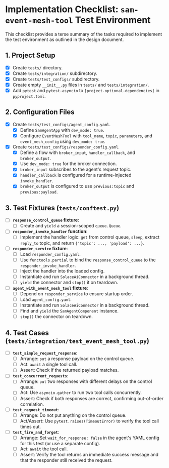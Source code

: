 # Implementation Checklist: `sam-event-mesh-tool` Test Environment

This checklist provides a terse summary of the tasks required to implement the test environment as outlined in the design document.

## 1. Project Setup

- [x] Create `tests/` directory.
- [x] Create `tests/integration/` subdirectory.
- [x] Create `tests/test_configs/` subdirectory.
- [x] Create empty `__init__.py` files in `tests/` and `tests/integration/`.
- [x] Add `pytest` and `pytest-asyncio` to `[project.optional-dependencies]` in `pyproject.toml`.

## 2. Configuration Files

- [x] Create `tests/test_configs/agent_config.yaml`.
    - [x] Define `SamAgentApp` with `dev_mode: true`.
    - [x] Configure `EventMeshTool` with `tool_name`, `topic`, `parameters`, and `event_mesh_config` using `dev_mode: true`.
- [x] Create `tests/test_configs/responder_config.yaml`.
    - [x] Define a flow with `broker_input`, `handler_callback`, and `broker_output`.
    - [x] Use `dev_mode: true` for the broker connection.
    - [x] `broker_input` subscribes to the agent's request topic.
    - [x] `handler_callback` is configured for a runtime-injected `invoke_handler`.
    - [x] `broker_output` is configured to use `previous:topic` and `previous:payload`.

## 3. Test Fixtures (`tests/conftest.py`)

- [ ] **`response_control_queue` fixture**:
    - [ ] Create and `yield` a session-scoped `queue.Queue`.
- [ ] **`responder_invoke_handler` function**:
    - [ ] Implement the handler logic: `get` from control queue, `sleep`, extract `reply_to` topic, and return `{'topic': ..., 'payload': ...}`.
- [ ] **`responder_service` fixture**:
    - [ ] Load `responder_config.yaml`.
    - [ ] Use `functools.partial` to bind the `response_control_queue` to the `responder_invoke_handler`.
    - [ ] Inject the handler into the loaded config.
    - [ ] Instantiate and run `SolaceAiConnector` in a background thread.
    - [ ] `yield` the connector and `stop()` it on teardown.
- [ ] **`agent_with_event_mesh_tool` fixture**:
    - [ ] Depend on `responder_service` to ensure startup order.
    - [ ] Load `agent_config.yaml`.
    - [ ] Instantiate and run `SolaceAiConnector` in a background thread.
    - [ ] Find and `yield` the `SamAgentComponent` instance.
    - [ ] `stop()` the connector on teardown.

## 4. Test Cases (`tests/integration/test_event_mesh_tool.py`)

- [ ] **`test_simple_request_response`**:
    - [ ] Arrange: `put` a response payload on the control queue.
    - [ ] Act: `await` a single tool call.
    - [ ] Assert: Check if the returned payload matches.
- [ ] **`test_concurrent_requests`**:
    - [ ] Arrange: `put` two responses with different delays on the control queue.
    - [ ] Act: Use `asyncio.gather` to run two tool calls concurrently.
    - [ ] Assert: Check if both responses are correct, confirming out-of-order correlation.
- [ ] **`test_request_timeout`**:
    - [ ] Arrange: Do not put anything on the control queue.
    - [ ] Act/Assert: Use `pytest.raises(TimeoutError)` to verify the tool call times out.
- [ ] **`test_fire_and_forget`**:
    - [ ] Arrange: Set `wait_for_response: false` in the agent's YAML config for this test (or use a separate config).
    - [ ] Act: `await` the tool call.
    - [ ] Assert: Verify the tool returns an immediate success message and that the responder still received the request.
